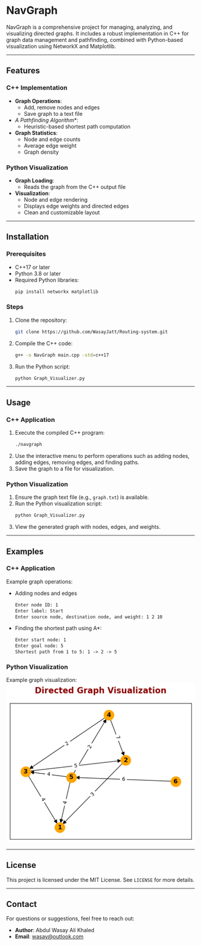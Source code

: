 # NavGraph

NavGraph is a comprehensive project for managing, analyzing, and visualizing directed graphs. It includes a robust implementation in C++ for graph data management and pathfinding, combined with Python-based visualization using NetworkX and Matplotlib.

---

## Features

### C++ Implementation
- **Graph Operations**:
  - Add, remove nodes and edges
  - Save graph to a text file
- **A* Pathfinding Algorithm**:
  - Heuristic-based shortest path computation
- **Graph Statistics**:
  - Node and edge counts
  - Average edge weight
  - Graph density

### Python Visualization
- **Graph Loading**:
  - Reads the graph from the C++ output file
- **Visualization**:
  - Node and edge rendering
  - Displays edge weights and directed edges
  - Clean and customizable layout

---

## Installation

### Prerequisites
- C++17 or later
- Python 3.8 or later
- Required Python libraries:
  ```bash
  pip install networkx matplotlib
  ```

### Steps
1. Clone the repository:
   ```bash
   git clone https://github.com/WasayJatt/Routing-system.git
   ```
2. Compile the C++ code:
   ```bash
   g++ -o NavGraph main.cpp -std=c++17
   ```
3. Run the Python script:
   ```bash
   python Graph_Visualizer.py
   ```

---

## Usage

### C++ Application
1. Execute the compiled C++ program:
   ```bash
   ./navgraph
   ```
2. Use the interactive menu to perform operations such as adding nodes, adding edges, removing edges, and finding paths.
3. Save the graph to a file for visualization.

### Python Visualization
1. Ensure the graph text file (e.g., `graph.txt`) is available.
2. Run the Python visualization script:
   ```bash
   python Graph_Visualizer.py
   ```
3. View the generated graph with nodes, edges, and weights.


---

## Examples

### C++ Application
Example graph operations:
- Adding nodes and edges
  ```
  Enter node ID: 1
  Enter label: Start
  Enter source node, destination node, and weight: 1 2 10
  ```
- Finding the shortest path using A*:
  ```
  Enter start node: 1
  Enter goal node: 5
  Shortest path from 1 to 5: 1 -> 2 -> 5
  ```

### Python Visualization
Example graph visualization:
![Graph Visualization](plot2.png)

---

## License

This project is licensed under the MIT License. See `LICENSE` for more details.

---


## Contact

For questions or suggestions, feel free to reach out:
- **Author**: Abdul Wasay Ali Khaled
- **Email**: wasay@outlook.com
  
